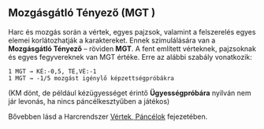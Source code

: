 ## Mozgásgátló Tényező (MGT )

Harc és mozgás során a vértek, egyes pajzsok, valamint a felszerelés egyes elemei korlátozhatják a karaktereket. Ennek szimulálására van a **Mozgásgátló Tényező** – röviden **MGT**. A fent említett vérteknek, pajzsoknak és egyes fegyvereknek van MGT értéke. Erre az alábbi szabály vonatkozik:

```
1 MGT → KÉ:-0,5, TÉ,VÉ:-1
1 MGT → -1/5 mozgást igénylő képzettségpróbákra
```

(KM dönt, de például kézügyességet érintő **Ügyességpróbára** nyilván nem jár levonás, ha nincs páncélkesztyűben a játékos)

Bővebben lásd a Harcrendszer  [Vértek, Páncélok](068_vertek_pancelok.md) fejezetében.
